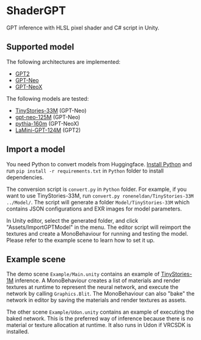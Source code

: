 # ShaderGPT

GPT inference with HLSL pixel shader and C# script in Unity.

## Supported model

The following architectures are implemented:
* [GPT2](https://huggingface.co/docs/transformers/main/en/model_doc/gpt2)
* [GPT-Neo](https://huggingface.co/docs/transformers/main/en/model_doc/gpt_neo)
* [GPT-NeoX](https://huggingface.co/docs/transformers/main/en/model_doc/gpt_neox)

The following models are tested:
* [TinyStories-33M](https://huggingface.co/roneneldan/TinyStories-33M) (GPT-Neo)
* [gpt-neo-125M](https://huggingface.co/EleutherAI/gpt-neo-125M) (GPT-Neo)
* [pythia-160m](https://huggingface.co/EleutherAI/pythia-160m) (GPT-NeoX)
* [LaMini-GPT-124M](https://huggingface.co/MBZUAI/LaMini-GPT-124M) (GPT2)

## Import a model

You need Python to convert models from Huggingface. [Install Python](https://www.python.org/downloads/) and run `pip install -r requirements.txt` in `Python` folder to install dependencies.

The conversion script is `convert.py` in `Python` folder. For example, if you want to use TinyStories-33M, run `convert.py roneneldan/TinyStories-33M ../Model/`. The script will generate a folder `Model/TinyStories-33M` which contains JSON configurations and EXR images for model parameters.

In Unity editor, select the generated folder, and click "Assets/ImportGPTModel" in the menu. The editor script will reimport the textures and create a MonoBehaviour for running and testing the model. Please refer to the example scene to learn how to set it up.

## Example scene

The demo scene `Example/Main.unity` contains an example of [TinyStories-1M](https://huggingface.co/roneneldan/TinyStories-1M) inference. A MonoBehaviour creates a list of materials and render textures at runtime to represent the neural network, and execute the network by calling `Graphics.Blit`. The MonoBehaviour can also "bake" the network in editor by saving the materials and render textures as assets.

The other scene `Example/Udon.unity` contains an example of executing the baked network. This is the preferred way of inference because there is no material or texture allocation at runtime. It also runs in Udon if VRCSDK is installed.